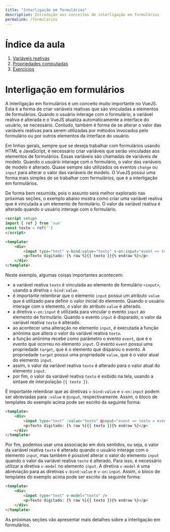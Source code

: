 ```yaml
---
title: "Interligação em formulários"
description: Introdução aos conceitos de interligação em formulários
permalink: /formularios
---
```

# Índice da aula
1. [Variáveis reativas](reatividade/variaveis-reativas.html)
2. [Propriedades computadas](reatividade/propriedades-computadas.html)
3. [Exercícios](reatividade/exercicios.html)

# Interligação em formulários

A interligação em formulários é um conceito muito importante no VueJS. Esta é a forma de criar variáveis reativas que são vinculadas a elementos de formulários. Quando o usuário interage com o formulário, a variável reativa é alterada e o VueJS atualiza automaticamente a interface do usuário, se necessário. Contudo, também é forma de se alterar o valor das variáveis reativas para serem utilizadas por métodos invocados pelo formulário ou por outros elementos da interface do usuário.

Em linhas gerais, sempre que se deseja trabalhar com formulários usando HTML e JavaScript, é necessário criar variáveis que serão vinculadas aos elementos de formulários. Essas variáveis são chamadas de variáveis de modelo. Quando o usuário interage com o formulário, o valor das variáveis de modelo é alterado. Quase sempre são utilizados os eventos `change` ou `input` para alterar o valor das variáveis de modelo. O VueJS possui uma forma mais simples de se trabalhar com formulários, que é a interligação em formulários.

De forma bem resumida, pois o assunto será melhor explorado nas próximas seções, o exemplo abaixo mostra como criar uma variável reativa que é vinculada a um elemento de formulário. O valor da variável reativa é alterado quando o usuário interage com o formulário.

```html
<script setup>
import { ref } from 'vue'
const texto = ref('')
</script>

<template>
    <div>
        <input type="text" v-bind:value="texto" v-on:input="event => texto = event.target.value" />
        <p>Texto digitado: {% raw %}{{ texto }}{% endraw %}</p>
    </div>
</template>
```

Neste exemplo, algumas coisas importantes acontecem:

* a variável reativa `texto` é vinculada ao elemento de formulário `<input>`, usando a diretiva `v-bind:value`. 
* é importante relembrar que o elemento `input` possui um atributo `value` que é utilizado para definir o valor inicial do elemento. Quando o usuário interage com o elemento, o valor do atributo `value` é alterado.  
* a diretiva `v-on:input` é utilizada para vincular o evento `input` ao elemento de formulário. Quando o evento `input` é disparado, o valor da variável reativa `texto` é alterado.
* ao acontecer uma alteração no elemento `input`, é executada a função anônima que altera o valor da variável reativa `texto`. 
* a função anônima recebe como parâmetro o evento `event`, que é o evento que ocorreu no elemento `input`. O evento `event` possui uma propriedade `target`, que é o elemento que disparou o evento. A propriedade `target` possui uma propriedade `value`, que é o valor atual do elemento `input`. 
* assim, o valor da variável reativa `texto` é alterado para o valor atual do elemento `input`.
* por fim, o valor da variável reativa `texto` é exibido na tela, usando a sintaxe de interpolação `{{ texto }}`.

É importante relembrar que as diretivas `v-bind:value` e `v-on:input` podem ser abreviadas para `:value` e `@input`, respectivamente. Assim, o bloco de templates do exemplo acima pode ser escrito da seguinte forma:

```html
<template>
    <div>
        <input type="text" :value="texto" @input="event => texto = event.target.value" />
        <p>Texto digitado: {% raw %}{{ texto }}{% endraw %}</p>
    </div>
</template>
```

Por fim, podemos usar uma associação em dois sentidos, ou seja, o valor da variável reativa `texto` é alterado quando o usuário interage com o elemento `input`, mas também é possível alterar o valor do elemento `input` quando o valor da variável reativa `texto` é alterado. Para isso, é necessário utilizar a diretiva `v-model` no elemento `input`. A diretiva `v-model` é uma abreviação para as diretivas `v-bind:value` e `v-on:input`. Assim, o bloco de templates do exemplo acima pode ser escrito da seguinte forma:

```html
<template>
    <div>
        <input type="text" v-model="texto" />
        <p>Texto digitado: {% raw %}{{ texto }}{% endraw %}</p>
    </div>
</template>
```

As próximas seções vão apresentar mais detalhes sobre a interligação em formulários.
